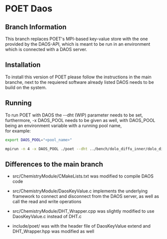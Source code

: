 <!--
    Time-stamp: "Last modified 2023-01-19 12:06:10 delucia"
-->

# POET Daos

## Branch Information

This branch replaces POET's MPI-based key-value store with the one provided by
the DAOS-API, which is meant to be run in an environment which is connected with
a DAOS server.

## Installation

To install this version of POET please follow the instructions in the main branche,
next to the requiered software already listed DAOS needs to be build on the system.

## Running

To run POET with DAOS the --dht (WIP) parameter needs to be set, furthermore,
-x DAOS_POOL needs to be given as well, with DAOS_POOL being an environment variable with a running pool name,  
for example:

```sh
export DAOS_POOL="<pool_name>"

mpirun -n 4 -x DAOS_POOL ./poet --dht ../bench/dolo_diffu_inner/dolo_diffu_inner.R output
```

## Differences to the main branch

- src/ChemistryModule/CMakeLists.txt was modified to compile DAOS code
- src/ChemistryModule/DaosKeyValue.c implements the underlying framework to connect and disconnect from the DAOS server, as well as call the read and write operations
- src/ChemistryModule/DHT_Wrapper.cpp was slightly modified to use DaosKeyValue.c instead of DHT.c

- include/poet/ was with the header file of DaosKeyValue extend and DHT_Wrapper.hpp was modified as well